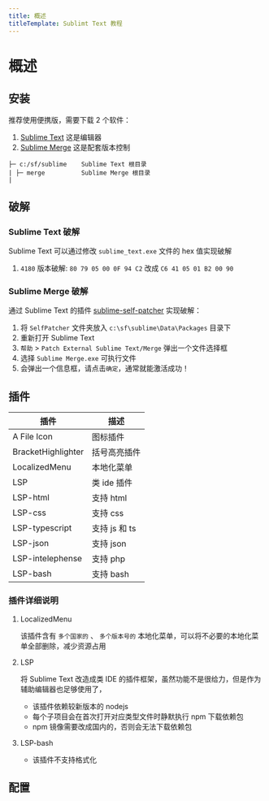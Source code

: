 ```yaml
---
title: 概述
titleTemplate: Sublimt Text 教程
---
```


# 概述

## 安装

推荐使用便携版，需要下载 2 个软件：

1. [Sublime Text](http://www.sublimetext.com/download) 这是编辑器
2. [Sublime Merge](https://www.sublimemerge.com/download) 这是配套版本控制

```目录结构
├─ c:/sf/sublime    Sublime Text 根目录
| ├─ merge          Sublime Merge 根目录
|
```

## 破解

### Sublime Text 破解

Sublime Text 可以通过修改 `sublime_text.exe` 文件的 hex 值实现破解

1. `4180` 版本破解: `80 79 05 00 0F 94 C2` 改成 `C6 41 05 01 B2 00 90`

### Sublime Merge 破解

通过 Sublime Text 的插件 [sublime-self-patcher](https://github.com/n6333373/sublime-self-patcher) 实现破解：

1. 将 `SelfPatcher` 文件夹放入 `c:\sf\sublime\Data\Packages` 目录下
2. 重新打开 Sublime Text
3. `帮助` > `Patch External Sublime Text/Merge` 弹出一个文件选择框
4. 选择 `Sublime Merge.exe` 可执行文件
5. 会弹出一个信息框，请点击`确定`，通常就能激活成功！

## 插件

| 插件               | 描述          |
| ------------------ | ------------- |
| A File Icon        | 图标插件      |
| BracketHighlighter | 括号高亮插件  |
| LocalizedMenu      | 本地化菜单    |
| LSP                | 类 ide 插件   |
| LSP-html           | 支持 html     |
| LSP-css            | 支持 css      |
| LSP-typescript     | 支持 js 和 ts |
| LSP-json           | 支持 json     |
| LSP-intelephense   | 支持 php      |
| LSP-bash           | 支持 bash     |

### 插件详细说明

1. LocalizedMenu

   该插件含有 `多个国家的` 、 `多个版本号的` 本地化菜单，可以将不必要的本地化菜单全部删除，减少资源占用

2. LSP

   将 Sublime Text 改造成类 IDE 的插件框架，虽然功能不是很给力，但是作为辅助编辑器也足够使用了，

   - 该插件依赖较新版本的 nodejs
   - 每个子项目会在首次打开对应类型文件时静默执行 npm 下载依赖包
   - npm 镜像需要改成国内的，否则会无法下载依赖包

3. LSP-bash

   - 该插件不支持格式化

## 配置
